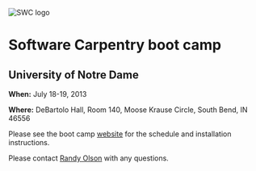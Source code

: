 ![SWC logo](http://software-carpentry.org/img/software-carpentry-banner.png)
# Software Carpentry boot camp
## University of Notre Dame
**When:** July 18-19, 2013

**Where:** DeBartolo Hall, Room 140, Moose Krause Circle, South Bend, IN 46556

Please see the boot camp [website](http://swcarpentry.github.io/boot-camps/2013-07-18-notredame/) for the schedule and installation instructions.

Please contact [Randy Olson](mailto:rso@randalolson.com) with any questions.

